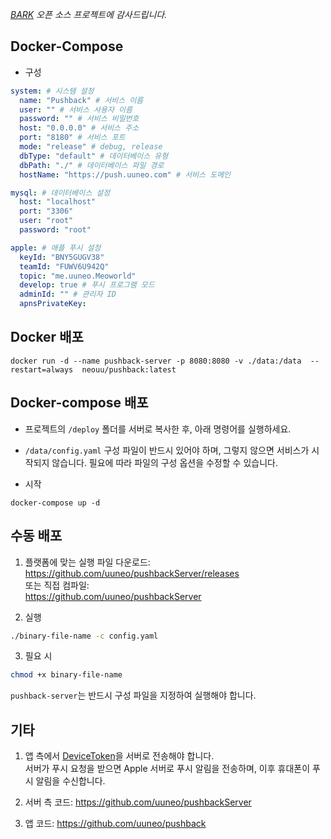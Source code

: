 *[BARK](https://github.com/Finb/Bark) 오픈 소스 프로젝트에 감사드립니다.*

## Docker-Compose  
* 구성  

```yaml  
system: # 시스템 설정
  name: "Pushback" # 서비스 이름
  user: "" # 서비스 사용자 이름
  password: "" # 서비스 비밀번호
  host: "0.0.0.0" # 서비스 주소
  port: "8180" # 서비스 포트
  mode: "release" # debug, release
  dbType: "default" # 데이터베이스 유형
  dbPath: "./" # 데이터베이스 파일 경로
  hostName: "https://push.uuneo.com" # 서비스 도메인

mysql: # 데이터베이스 설정
  host: "localhost"
  port: "3306"
  user: "root"
  password: "root"

apple: # 애플 푸시 설정
  keyId: "BNY5GUGV38"
  teamId: "FUWV6U942Q"
  topic: "me.uuneo.Meoworld"
  develop: true # 푸시 프로그램 모드
  adminId: "" # 관리자 ID
  apnsPrivateKey: 

```
## Docker 배포  


```shell
docker run -d --name pushback-server -p 8080:8080 -v ./data:/data  --restart=always  neouu/pushback:latest
```

## Docker-compose 배포  
* 프로젝트의 `/deploy` 폴더를 서버로 복사한 후, 아래 명령어를 실행하세요.  
* `/data/config.yaml` 구성 파일이 반드시 있어야 하며, 그렇지 않으면 서비스가 시작되지 않습니다. 필요에 따라 파일의 구성 옵션을 수정할 수 있습니다.

* 시작  
```shell  
docker-compose up -d 
```

## 수동 배포

1. 플랫폼에 맞는 실행 파일 다운로드:  
   <a href='https://github.com/uuneo/pushbackServer/releases'>https://github.com/uuneo/pushbackServer/releases</a>  
   또는 직접 컴파일:  
   <a href="https://github.com/uuneo/pushbackServer">https://github.com/uuneo/pushbackServer</a>

2. 실행  
```sh
./binary-file-name -c config.yaml
```
3. 필요 시  
```sh
chmod +x binary-file-name
```
`pushback-server`는 반드시 구성 파일을 지정하여 실행해야 합니다.


## 기타

1. 앱 측에서 <a href="https://developer.apple.com/documentation/uikit/uiapplicationdelegate/1622958-application">DeviceToken</a>을 서버로 전송해야 합니다. <br>서버가 푸시 요청을 받으면 Apple 서버로 푸시 알림을 전송하며, 이후 휴대폰이 푸시 알림을 수신합니다.

2. 서버 측 코드: <a href='https://github.com/uuneo/pushbackServer'>https://github.com/uuneo/pushbackServer</a><br>

3. 앱 코드: <a href="https://github.com/uuneo/pushback">https://github.com/uuneo/pushback</a>

